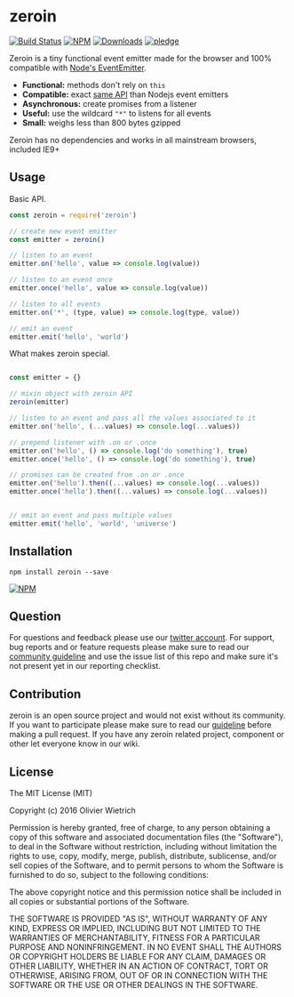 # zeroin


[![Build Status](https://travis-ci.org/bredele/zeroin.svg?branch=master)](https://travis-ci.org/bredele/zeroin)
 [![NPM](https://img.shields.io/npm/v/zeroin.svg)](https://www.npmjs.com/package/zeroin)
 [![Downloads](https://img.shields.io/npm/dm/zeroin.svg)](http://npm-stat.com/charts.html?package=zeroin)
 [![pledge](https://bredele.github.io/contributing-guide/community-pledge.svg)](https://github.com/bredele/contributing-guide/blob/master/guidelines.md)

Zeroin is a tiny functional event emitter made for the browser and 100% compatible with [Node's EventEmitter](https://nodejs.org/api/events.html#events_class_eventemitter).

-   **Functional:** methods don't rely on `this`
-   **Compatible:** exact [same API](https://nodejs.org/api/events.html#events_class_eventemitter) than Nodejs event emitters
-   **Asynchronous:** create promises from a listener
-   **Useful:** use the wildcard `"*"` to listens for all events
-   **Small:** weighs less than 800 bytes gzipped

Zeroin has no dependencies and works in all mainstream browsers, included IE9+

## Usage

Basic API.

```js
const zeroin = require('zeroin')

// create new event emitter
const emitter = zeroin()

// listen to an event
emitter.on('hello', value => console.log(value))

// listen to an event once
emitter.once('hello', value => console.log(value))

// listen to all events
emitter.on('*', (type, value) => console.log(type, value))

// emit an event
emitter.emit('hello', 'world')

```

What makes zeroin special.

```js

const emitter = {}

// mixin object with zeroin API
zeroin(emitter)

// listen to an event and pass all the values associated to it
emitter.on('hello', (...values) => console.log(...values))

// prepend listener with .on or .once
emitter.on('hello', () => console.log('do something'), true)
emitter.once('hello', () => console.log('do something'), true)

// promises can be created from .on or .once
emitter.on('hello').then((...values) => console.log(...values))
emitter.once('hello').then((...values) => console.log(...values))


// emit an event and pass multiple values
emitter.emit('hello', 'world', 'universe')

```


## Installation

```shell
npm install zeroin --save
```

[![NPM](https://nodei.co/npm/zeroin.png)](https://nodei.co/npm/zeroin/)


## Question

For questions and feedback please use our [twitter account](https://twitter.com/bredeleca). For support, bug reports and or feature requests please make sure to read our
<a href="https://github.com/bredele/contributing-guide/blob/master/guidelines.md" target="_blank">community guideline</a> and use the issue list of this repo and make sure it's not present yet in our reporting checklist.

## Contribution

zeroin is an open source project and would not exist without its community. If you want to participate please make sure to read our <a href="https://github.com/bredele/contributing-guide/blob/master/guidelines.md" target="_blank">guideline</a> before making a pull request. If you have any zeroin related project, component or other let everyone know in our wiki.

## License

The MIT License (MIT)

Copyright (c) 2016 Olivier Wietrich

Permission is hereby granted, free of charge, to any person obtaining a copy
of this software and associated documentation files (the "Software"), to deal
in the Software without restriction, including without limitation the rights
to use, copy, modify, merge, publish, distribute, sublicense, and/or sell
copies of the Software, and to permit persons to whom the Software is
furnished to do so, subject to the following conditions:

The above copyright notice and this permission notice shall be included in all
copies or substantial portions of the Software.

THE SOFTWARE IS PROVIDED "AS IS", WITHOUT WARRANTY OF ANY KIND, EXPRESS OR
IMPLIED, INCLUDING BUT NOT LIMITED TO THE WARRANTIES OF MERCHANTABILITY,
FITNESS FOR A PARTICULAR PURPOSE AND NONINFRINGEMENT. IN NO EVENT SHALL THE
AUTHORS OR COPYRIGHT HOLDERS BE LIABLE FOR ANY CLAIM, DAMAGES OR OTHER
LIABILITY, WHETHER IN AN ACTION OF CONTRACT, TORT OR OTHERWISE, ARISING FROM,
OUT OF OR IN CONNECTION WITH THE SOFTWARE OR THE USE OR OTHER DEALINGS IN THE
SOFTWARE.
